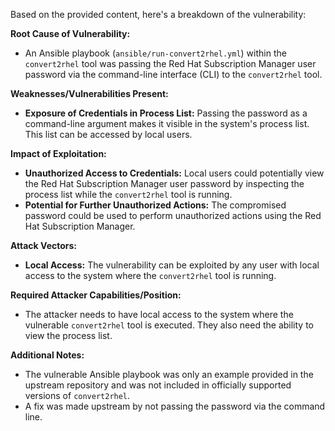 Based on the provided content, here's a breakdown of the vulnerability:

**Root Cause of Vulnerability:**
- An Ansible playbook (`ansible/run-convert2rhel.yml`) within the `convert2rhel` tool was passing the Red Hat Subscription Manager user password via the command-line interface (CLI) to the `convert2rhel` tool.

**Weaknesses/Vulnerabilities Present:**
- **Exposure of Credentials in Process List:** Passing the password as a command-line argument makes it visible in the system's process list. This list can be accessed by local users.

**Impact of Exploitation:**
- **Unauthorized Access to Credentials:** Local users could potentially view the Red Hat Subscription Manager user password by inspecting the process list while the `convert2rhel` tool is running.
- **Potential for Further Unauthorized Actions:**  The compromised password could be used to perform unauthorized actions using the Red Hat Subscription Manager.

**Attack Vectors:**
- **Local Access:** The vulnerability can be exploited by any user with local access to the system where the `convert2rhel` tool is running.

**Required Attacker Capabilities/Position:**
- The attacker needs to have local access to the system where the vulnerable `convert2rhel` tool is executed. They also need the ability to view the process list.

**Additional Notes:**
- The vulnerable Ansible playbook was only an example provided in the upstream repository and was not included in officially supported versions of `convert2rhel`.
- A fix was made upstream by not passing the password via the command line.